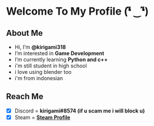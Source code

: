 # Welcome To My Profile (❛̃ ‿❛̃)

## About Me
- Hi, I’m **@kirigami318**
- I’m interested in **Game Development**
- I’m currently learning **Python and c++**
- i'm still student in high school
- i love using blender too
- i'm from indonesian

## Reach Me
- [x] Discord = **kirigami#8574 (if u scam me i will block u)**
- [x] Steam = **[Steam Profile](https://steamcommunity.com/id/kirigami318/)**

<!---
kirigami318/kirigami318 is a ✨ special ✨ repository because its `README.md` (this file) appears on your GitHub profile.
You can click the Preview link to take a look at your changes.
--->
